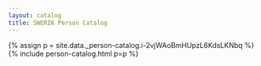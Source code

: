 ```yaml
---
layout: catalog
title: SWERIK Person Catalog
---
```

{% assign p = site.data._person-catalog.i-2vjWAoBmHUpzL6KdsLKNbq %}
{% include person-catalog.html p=p %}

